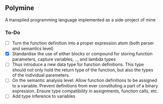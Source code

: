 ## Polymine

A transpiled programming language implemented as a side-project of mine

### To-Do
- [ ] Turn the function definition into a proper expression atom (both parser and semantics level)
- [X] Standardise the use of either blocks or compound for storing function parameters, capture variables, .., and lambda types
- [ ] Thus introduce a new data type for function definitions. This type should not only hold the return type of the
  function, but also the types of the individual parameters.
- [ ] On the semantic analysis level: Allow function definitions to be assigned to a variable. Prevent definitions
  from ever constituting a part of a binary expression. Ensure type compatibility in assignments, function calls, etc.
- [ ] Add type inference to variables